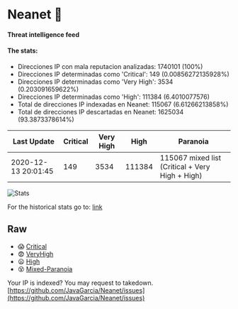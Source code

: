 # Neanet :hocho:
#### Threat intelligence feed
#### The stats:

- Direcciones IP con mala reputacion analizadas: 1740101 (100%)
- Direcciones IP determinadas como 'Critical':  149 (0.00856272135928%)
- Direcciones IP determinadas como 'Very High':  3534 (0.203091659622%)
- Direcciones IP determinadas como 'High':  111384 (6.4010077576)
- Total de direcciones IP indexadas en Neanet:  115067 (6.61266213858%)
- Total de direcciones IP descartadas en Neanet:  1625034 (93.3873378614%)

| Last Update | Critical | Very High | High | Paranoia |
| --- | --- | --- | --- | --- |
| 2020-12-13 20:01:45 | 149 | 3534 | 111384 | 115067 mixed list (Critical + Very High + High)|

![Stats](https://docs.google.com/spreadsheets/d/e/2PACX-1vSnaNMIXVabIpDJjufMlzH7poXnshF3mgd8Is1g9ytUEzVsP5my4Trn8f-xkoLLQ38xpL3HtmUexLo6/pubchart?oid=501124687&format=image)

For the historical stats go to: [link](/stats.csv)
## Raw
- :scream: [Critical](https://raw.githubusercontent.com/JavaGarcia/Neanet/master/blacklists/neanet_critical.txt)
- :fearful: [VeryHigh](https://raw.githubusercontent.com/JavaGarcia/Neanet/master/blacklists/neanet_veryHigh.txtt)
- :frowning: [High](https://raw.githubusercontent.com/JavaGarcia/Neanet/master/blacklists/neanet_high.txt)
- :dizzy_face: [Mixed-Paranoia](https://raw.githubusercontent.com/JavaGarcia/Neanet/master/blacklists/neanet_all.txt)


Your IP is indexed? You may request to takedown. [https://github.com/JavaGarcia/Neanet/issues](https://github.com/JavaGarcia/Neanet/issues)


































































































































































































































































































































































































































































































































































































































































































































































































































































































































































































































































































































































































































































































































































































































































































































































































































































































































































































































































































































































































































































































































































































































































































































































































































































































































































































































































































































































































































































